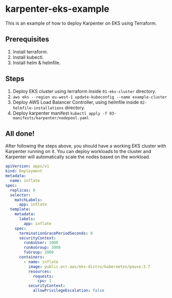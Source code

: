 # karpenter-eks-example

This is an example of how to deploy Karpenter on EKS using Terraform.

## Prerequisites

1. Install terraform.
2. Install kubectl.
3. Install helm & helmfile.

## Steps

1. Deploy EKS cluster using terraform inside `01-eks-cluster` directory.
2. `aws eks --region eu-west-1 update-kubeconfig --name example-cluster`
3. Deploy AWS Load Balancer Controller, using helmfile inside `02-helmfile-installations` directory.
4. Deploy karpenter manifest `kubectl apply -f 03-manifests/karpenter/nodepool.yaml`

## All done!

After following the steps above, you should have a working EKS cluster with Karpenter running on it. You can deploy workloads to the cluster and Karpenter will automatically scale the nodes based on the workload.

```yaml
apiVersion: apps/v1
kind: Deployment
metadata:
  name: inflate
spec:
  replicas: 0
  selector:
    matchLabels:
      app: inflate
  template:
    metadata:
      labels:
        app: inflate
    spec:
      terminationGracePeriodSeconds: 0
      securityContext:
        runAsUser: 1000
        runAsGroup: 3000
        fsGroup: 2000
      containers:
        - name: inflate
          image: public.ecr.aws/eks-distro/kubernetes/pause:3.7
          resources:
            requests:
              cpu: 1
          securityContext:
            allowPrivilegeEscalation: false
```
